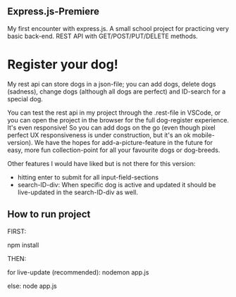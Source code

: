 ## Express.js-Premiere
My first encounter with express.js. A small school project for practicing very basic back-end. REST API with GET/POST/PUT/DELETE methods.

# Register your dog!
My rest api can store dogs in a json-file; you can add dogs, delete dogs (sadness), change dogs (although all dogs are perfect) and ID-search for a special dog.

You can test the rest api in my project through the .rest-file in VSCode, or you can open the project in the browser for the full dog-register experience. It's even responsive! So you can add dogs on the go (even though pixel perfect UX responsiveness is under construction, but it's an ok mobile-version). We have the hopes for add-a-picture-feature in the future for easy, more fun collection-point for all your favourite dogs or dog-breeds.

Other features I would have liked but is not there for this version: 
- hitting enter to submit for all input-field-sections 
- search-ID-div: When specific dog is active and updated it should be live-updated in the search-ID-div as well.

## How to run project
FIRST:

npm install

THEN:

for live-update (recommended):
nodemon app.js

else:
node app.js
